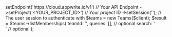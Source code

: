 <?php

use Appwrite\Client;
use Appwrite\Services\Teams;

$client = (new Client())
    ->setEndpoint('https://cloud.appwrite.io/v1') // Your API Endpoint
    ->setProject('&lt;YOUR_PROJECT_ID&gt;') // Your project ID
    ->setSession(''); // The user session to authenticate with

$teams = new Teams($client);

$result = $teams->listMemberships(
    teamId: '<TEAM_ID>',
    queries: [], // optional
    search: '<SEARCH>' // optional
);